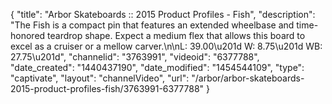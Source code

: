{
    "title": "Arbor Skateboards :: 2015 Product Profiles - Fish",
    "description": "The Fish is a compact pin that features an extended wheelbase and time-honored teardrop shape. Expect a medium flex that allows this board to excel as a cruiser or a mellow carver.\n\nL: 39.00\u201d W: 8.75\u201d WB: 27.75\u201d",
    "channelid": "3763991",
    "videoid": "6377788",
    "date_created": "1440437190",
    "date_modified": "1454544109",
    "type": "captivate",
    "layout": "channelVideo",
    "url": "\/arbor\/arbor-skateboards-2015-product-profiles-fish\/3763991-6377788"
}